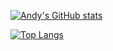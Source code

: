 [![Andy's GitHub stats](https://github-readme-stats.vercel.app/api?username=AndydeCleyre&show_icons=true&theme=gruvbox)](https://github.com/anuraghazra/github-readme-stats)

[![Top Langs](https://github-readme-stats.vercel.app/api/top-langs/?username=AndydeCleyre&theme=gruvbox)](https://github.com/anuraghazra/github-readme-stats)
